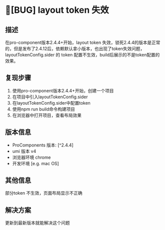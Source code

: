 # 🐛[BUG] layout token 失效

## 描述

在pro-component版本2.4.4+开始，layout token 失效，锁死2.4.4的版本是正常的，但是发布了2.4.12后，依赖默认拿小版本，也出现了token失效问题，layoutTokenConfig.sider 的 token 配置不生效，build后展示的不是token配置的效果。

## 复现步骤

1. 使用pro-component版本2.4.4+开始，创建一个项目
2. 在项目中引入layoutTokenConfig.sider
3. 在layoutTokenConfig.sider中配置token
4. 使用npm run build命令构建项目
5. 在浏览器中打开项目，查看布局效果

## 版本信息

- ProComponents 版本: [^2.4.4]
- umi 版本 v4
- 浏览器环境 chrome
- 开发环境 [e.g. mac OS]

## 其他信息

部分token 不生效，页面布局显示不正确

## 解决方案

更新到最新版本就能解决这个问题
